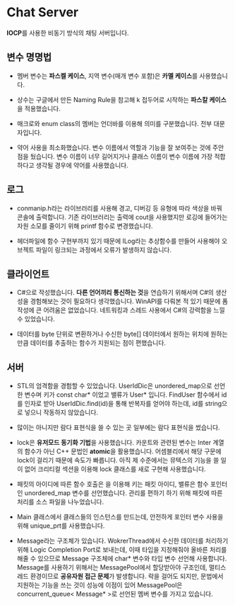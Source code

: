 Chat Server
===========
**IOCP**를 사용한 비동기 방식의 채팅 서버입니다.

## 변수 명명법  
* 멤버 변수는 **파스켈 케이스**, 지역 변수(매개 변수 포함)은 **카멜 케이스**를 사용했습니다.  

* 상수는 구글에서 만든 Naming Rule을 참고해 k 접두어로 시작하는 **파스칼 케이스**을 적용했습니다.  

* 매크로와 enum class의 멤버는 언더바를 이용해 의미를 구분했습니다. 전부 대문자입니다. 

* 약어 사용을 최소화했습니다. 변수 이름에서 역할과 기능을 잘 보여주는 것에 주안점을 뒀습니다. 변수 이름이 너무 길어지거나 클래스 이름이 변수 이름에 가장 적합하다고 생각될 경우에 약어를 사용했습니다.

## 로그  
* conmanip.h라는 라이브러리를 사용해 경고, 디버깅 등 유형에 따라 색상을 바꿔 콘솔에 출력합니다. 기존 라이브러리는 출력에 cout을 사용했지만 로깅에 들어가는 자원 소모를 줄이기 위해 printf 함수로 변경했습니다.  

* 헤더파일에 함수 구현부까지 있기 때문에 ILog라는 추상함수를 만들어 사용해야 오브젝트 파일이 링크되는 과정에서 오류가 발생하지 않습니다.

## 클라이언트  
* C#으로 작성했습니다. **다른 언어끼리 통신하는 것**을 연습하기 위해서며 C#의 생산성을 경험해보는 것이 필요하다 생각했습니다. 
WinAPI를 다뤄본 적 있기 때문에 폼 작성에 큰 어려움은 없었습니다. 네트워킹과 스레드 사용에서 C#의 강력함을 느낄 수 있었습니다.  

* 데이터를 byte 단위로 변환하거나 수신한 byte[] 데이터에서 원하는 위치에 원하는 만큼 데이터를 추출하는 함수가 지원되는 점이 편했습니다.

## 서버
* STL의 엄격함을 경험할 수 있었습니다. UserIdDic은 unordered_map으로 선언한 변수며 키가 const char* 이었고 밸류가 User* 입니다.
FindUser 함수에서 id를 인자로 받아 UserIdDic.find(id)을 통해 반복자를 얻어야 하는데, id를 string으로 넣으니 작동하지 않았습니다.  

* 많이는 아니지만 람다 표현식을 쓸 수 있는 곳 일부에는 람다 표현식을 썼습니다.  

* lock은 **유저모드 동기화 기법**을 사용했습니다. 카운트와 관련된 변수는 Inter 계열의 함수가 아닌 C++ 문법인 **atomic**을 활용했습니다. 어셈블리에서 해당 구문에 lock이 걸리기 때문에 속도가 빠릅니다. 아직 제 수준에서는 뮤텍스의 기능을 쓸 일이 없어 크리티컬 섹션을 이용해 lock 클래스를 새로 구현해 사용했습니다.  

* 패킷의 아이디에 따른 함수 호출은 <functional>을 이용해 키는 패킷 아이디, 밸류은 함수 포인터인 unordered_map 변수를 선언했습니다. 관리를 편하기 하기 위해 패킷에 따른 처리를 소스 파일을 나누었습니다.  
  
* Main 클래스에서 클래스들의 인스턴스를 만드는데, 안전하게 포인터 변수 사용을 위해 unique_prt를 사용했습니다.  

* Message라는 구조체가 있습니다. WokrerThread에서 수신한 데이터를 처리하기 위해 Logic Completion Port로 보내는데, 이때 타입을 지정해줘야 올바른 처리를 해줄 수 있으므로 Message 구조체에 char* 변수와 타입 변수 선언해 사용합니다. Message를 사용하기 위해서는 MessagePool에서 할당받아야 구조인데, 멀티스레드 환경이므로 **공유자원 접근 문제**가 발생합니다. 락을 걸어도 되지만, 문법에서 지원하는 기능을 쓰는 것이 성능에 이점이 있어 MessagePool은 concurrent_queue< Message* >로 선언된 멤버 변수를 가지고 있습니다.
